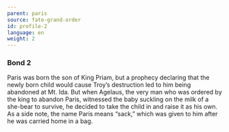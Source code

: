 ```yaml
---
parent: paris
source: fate-grand-order
id: profile-2
language: en
weight: 2
---
```


### Bond 2

Paris was born the son of King Priam, but a prophecy declaring that the newly born child would cause Troy’s destruction led to him being abandoned at Mt. Ida.
But when Agelaus, the very man who was ordered by the king to abandon Paris, witnessed the baby suckling on the milk of a she-bear to survive, he decided to take the child in and raise it as his own.
As a side note, the name Paris means “sack,” which was given to him after he was carried home in a bag.
